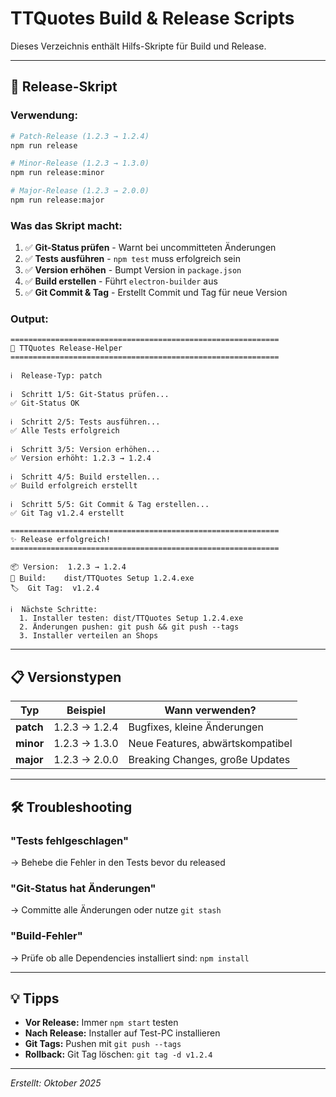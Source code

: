 # TTQuotes Build & Release Scripts

Dieses Verzeichnis enthält Hilfs-Skripte für Build und Release.

---

## 🚀 Release-Skript

### Verwendung:

```bash
# Patch-Release (1.2.3 → 1.2.4)
npm run release

# Minor-Release (1.2.3 → 1.3.0)
npm run release:minor

# Major-Release (1.2.3 → 2.0.0)
npm run release:major
```

### Was das Skript macht:

1. ✅ **Git-Status prüfen** - Warnt bei uncommitteten Änderungen
2. ✅ **Tests ausführen** - `npm test` muss erfolgreich sein
3. ✅ **Version erhöhen** - Bumpt Version in `package.json`
4. ✅ **Build erstellen** - Führt `electron-builder` aus
5. ✅ **Git Commit & Tag** - Erstellt Commit und Tag für neue Version

### Output:

```
============================================================
🚀 TTQuotes Release-Helper
============================================================

ℹ️  Release-Typ: patch

ℹ️  Schritt 1/5: Git-Status prüfen...
✅ Git-Status OK

ℹ️  Schritt 2/5: Tests ausführen...
✅ Alle Tests erfolgreich

ℹ️  Schritt 3/5: Version erhöhen...
✅ Version erhöht: 1.2.3 → 1.2.4

ℹ️  Schritt 4/5: Build erstellen...
✅ Build erfolgreich erstellt

ℹ️  Schritt 5/5: Git Commit & Tag erstellen...
✅ Git Tag v1.2.4 erstellt

============================================================
✨ Release erfolgreich!
============================================================

📦 Version:  1.2.3 → 1.2.4
📁 Build:    dist/TTQuotes Setup 1.2.4.exe
🏷️  Git Tag:  v1.2.4

ℹ️  Nächste Schritte:
  1. Installer testen: dist/TTQuotes Setup 1.2.4.exe
  2. Änderungen pushen: git push && git push --tags
  3. Installer verteilen an Shops
```

---

## 📋 Versionstypen

| Typ | Beispiel | Wann verwenden? |
|-----|----------|-----------------|
| **patch** | 1.2.3 → 1.2.4 | Bugfixes, kleine Änderungen |
| **minor** | 1.2.3 → 1.3.0 | Neue Features, abwärtskompatibel |
| **major** | 1.2.3 → 2.0.0 | Breaking Changes, große Updates |

---

## 🛠️ Troubleshooting

### "Tests fehlgeschlagen"
→ Behebe die Fehler in den Tests bevor du released

### "Git-Status hat Änderungen"
→ Committe alle Änderungen oder nutze `git stash`

### "Build-Fehler"
→ Prüfe ob alle Dependencies installiert sind: `npm install`

---

## 💡 Tipps

- **Vor Release:** Immer `npm start` testen
- **Nach Release:** Installer auf Test-PC installieren
- **Git Tags:** Pushen mit `git push --tags`
- **Rollback:** Git Tag löschen: `git tag -d v1.2.4`

---

*Erstellt: Oktober 2025*

